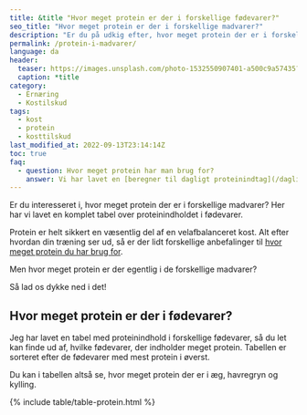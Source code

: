 ```yaml
---
title: &title "Hvor meget protein er der i forskellige fødevarer?"
seo_title: "Hvor meget protein er der i forskellige madvarer?"
description: "Er du på udkig efter, hvor meget protein der er i forskellige fødevarer? Så får du en komplet oversigt over de proteinholdige madvarer."
permalink: /protein-i-madvarer/
language: da
header:
  teaser: https://images.unsplash.com/photo-1532550907401-a500c9a57435?ixlib=rb-1.2.1&ixid=eyJhcHBfaWQiOjEyMDd9&auto=format&fit=crop&h=300&w=400&q=10
  caption: *title
category:
  - Ernæring
  - Kostilskud
tags:
  - kost
  - protein
  - kosttilskud
last_modified_at: 2022-09-13T23:14:14Z
toc: true
faq:
  - question: Hvor meget protein har man brug for?
    answer: Vi har lavet en [beregner til dagligt proteinindtag](/dagligt-protein-indtagelse/), hvor vi går i dybden med det nødvendige proteinindtag for at få optimal effekt af din træning.
---
```


Er du interesseret i, hvor meget protein der er i forskellige madvarer? Her har vi lavet en komplet tabel over proteinindholdet i fødevarer.

Protein er helt sikkert en væsentlig del af en velafbalanceret kost. Alt efter hvordan din træning ser ud, så er der lidt forskellige anbefalinger til [hvor meget protein du har brug for](/dagligt-protein-indtagelse/).

Men hvor meget protein er der egentlig i de forskellige madvarer?

Så lad os dykke ned i det!

## Hvor meget protein er der i fødevarer?

Jeg har lavet en tabel med proteinindhold i forskellige fødevarer, så du let kan finde ud af, hvilke fødevarer, der indholder meget protein. Tabellen er sorteret efter de fødevarer med mest protein i øverst.

Du kan i tabellen altså se, hvor meget protein der er i æg, havregryn og kylling.

{% include table/table-protein.html %}

